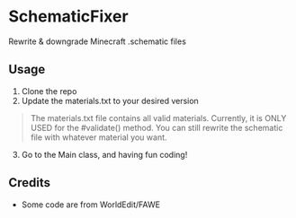 # SchematicFixer

Rewrite & downgrade Minecraft .schematic files

## Usage
1. Clone the repo
2. Update the materials.txt to your desired version
> The materials.txt file contains all valid materials. Currently, it is ONLY USED for the #validate() method. You can still rewrite the schematic file with whatever material you want.
3. Go to the Main class, and having fun coding!

## Credits
- Some code are from WorldEdit/FAWE
